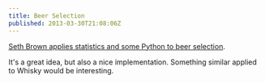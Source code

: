 ```yaml
---
title: Beer Selection
published: 2013-03-30T21:08:06Z
---
```


[Seth Brown applies statistics and some Python to beer selection][post].

It's a great idea, but also a nice implementation. Something similar applied to 
Whisky would be interesting. 

[post]: http://www.drbunsen.org/beer-selection/

